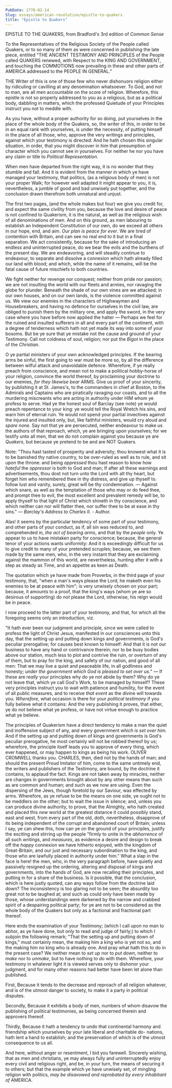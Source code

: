 ```yaml
---
PubDate: 1776-02-14
Slug: essays/american-revolution/epistle-to-quakers
title: "Epistle to Quakers"
---
```


   EPISTLE TO THE QUAKERS, from Bradford's 3rd edition of *Common Sense*

   To the Representatives of the Religious Society of the People called Quakers, 
   or to so many of them as were concerned in publishing the late piece, 
   entitled "THE ANCIENT TESTIMONY AND PRINCIPLES of the People called QUAKERS 
   renewed, with Respect to the KING AND GOVERNMENT, and touching the COMMOTIONS 
   now prevailing in these and other parts of AMERICA addressed to the PEOPLE IN 
   GENERAL.”

   THE Writer of this is one of those few who never dishonuors religion either
   by ridiculing or cavilling at any denomination whatsoever. To God, and not
   to man, are all men accountable on the score of religion. Wherefore, this
   epistle is not so properly addressed to you as a religious, but as a
   political body, dabbling in matters, which the professed Quietude of your
   Principles instruct you not to meddle with. 
   
   As you have, without a proper
   authority for so doing, put yourselves in the place of the whole body of
   the Quakers, so, the writer of this, in order to be in an equal rank with
   yourselves, is under the necessity, of putting himself in the place of all
   those, who, approve the very writings and principles, against which your
   testimony is directed: And he hath chosen this singular situation, in
   order, that you might discover in him that presumption of character which
   you cannot see in yourselves. For neither he nor you have any claim or
   title to *Political Representation*.

   When men have departed from the right way, it is no wonder that they
   stumble and fall. And it is evident from the manner in which ye have
   managed your testimony, that politics, (as a religious body of men) is not
   your proper Walk; for however well adapted it might appear to you, it is,
   nevertheless, a jumble of good and bad unwisely put together, and the
   conclusion drawn therefrom both unnatural and unjust.

   The first two pages, (and the whole makes but four) we give you credit for,
   and expect the same civility from you, because the love and desire of
   peace is not confined to Quakerism, it is the natural, as well as the
   religious wish of all denominations of men. And on this ground, as men
   labouring to establish an Independent Constitution of our own, do we exceed
   all others in our hope, end, and aim. *Our plan is peace for ever*. We are
   tired of contention with Britain, and can see no real end to it but in a
   final separation. We act consistently, because for the sake of introducing
   an endless and uninterrupted peace, do we bear the evils and the burthens
   of the present day. We are endeavoring, and will steadily continue to
   endeavour, to separate and dissolve a connexion which hath already filled
   our land with blood; and which, while the name of it remains, will be the
   fatal cause of future mischiefs to both countries.

   We fight neither for revenge nor conquest; neither from pride nor passion;
   we are not insulting the world with our fleets and armies, nor ravaging
   the globe for plunder. Beneath the shade of our own vines are we attacked;
   in our own houses, and on our own lands, is the violence committed against
   us. We view our enemies in the characters of Highwaymen and Housebreakers,
   and having no defence for ourselves in the civil law, are obliged to
   punish them by the military one, and apply the sword, in the very case
   where you have before now applied the halter &mdash; Perhaps we feel for the
   ruined and insulted sufferers in all and every part of the continent, with
   a degree of tenderness which hath not yet made its way into some of your
   bosoms. But be ye sure that ye mistake not the cause and ground of your
   Testimony. Call not coldness of soul, religion; nor put the *Bigot* in the
   place of the *Christian*.

   O ye partial ministers of your own acknowledged principles. If the bearing
   arms be sinful, the first going to war must be more so, by all the
   difference between wilful attack and unavoidable defence. Wherefore, if
   ye really preach from conscience, and mean not to make a political
   hobby-horse of your religion, convince the world thereof, by proclaiming
   your doctrine to our enemies, *for they likewise bear* ARMS. Give us proof
   of your sincerity, by publishing it at St. James's, to the commanders in
   chief at Boston, to the Admirals and Captains who are piratically ravaging
   our coasts, and to all the murdering miscreants who are acting in
   authority under HIM whom ye profess to serve. Had ye the honest soul of
   Barclay (see note) ye would preach repentance to your king: ye would tell the 
   Royal
   Wretch his sins, and warn him of eternal ruin. Ye would not spend your
   partial invectives against the injured and insulted only, but, like
   faithful ministers, would cry aloud and *spare none*. Say not that ye are
   persecuted, neither endeavour to make us the authors of that reproach, which,
   ye are bringing upon yourselves; for we testify unto all men, that we do
   not complain against you because ye are *Quakers*, but because ye pretend to
   be and are NOT Quakers.
   
   Note: "Thou hast tasted of prosperity and adversity; thou knowest what it is
   to be banished thy native country, to be over-ruled as well as to rule,
   and sit upon the throne: and being *oppressed* thou hast reason to know how
   *hateful* the *oppressor* is both to God and man; If after all these warnings
   and advertisements, thou dost not turn unto the Lord with alt thy heart,
   but forget him who remembered thee in thy distress, and give up thyself
   to. follow lust and vanity, surely, great will be thy
   condemnation. &mdash; Against which snare, as well as the temptation of those who
   may or do feed thee, and prompt thee to evil, the most excellent and
   prevalent remedy will be, to apply thyself to that light of Christ which
   shineth in thy conscience, and which neither can nor will flatter thee,
   nor suffer thee to be at ease in thy sins." &mdash; *Barclay's Address to Charles
   II.* - Author.

   Alas! it seems by the particular tendency of some part of your testimony,
   and other parts of your conduct, as if, all sin was reduced to, and
   comprehended in, *the act of bearing arms*, and that by the *people* only. Ye
   appear to us to have mistaken party for conscience; because, the general
   tenor of your actions wants uniformity: And it is exceedingly difficult
   for us to give credit to many of your pretended scruples; because, we see
   them made by the same men, who, in the very instant that they are
   exclaiming against the mammon of this world, are nevertheless, hunting
   after it with a step as steady as Time, and an appetite as keen as Death.

   The quotation which ye have made from Proverbs, in the third page of your
   testimony, that, "when a man's ways please the Lord, he maketh even his
   enemies to be at peace with him"; is very unwisely chosen on your part;
   because, it amounts to a proof, that the king's ways (whom ye are so
   desirous of supporting) do *not* please the Lord, otherwise, his reign would
   be in peace.

   I now proceed to the latter part of your testimony, and that, for which all
   the foregoing seems only an introduction, viz.

   "It hath ever been our judgment and principle, since we were called to
   profess the light of Christ Jesus, manifested in our consciences unto this
   day, that the setting up and putting down kings and governments, is God's
   peculiar prerogative; for causes best known to himself: And that it is not
   our business to have any hand or contrivance therein; nor to be busy
   bodies above our station, much less to plot and contrive the ruin, or
   overturn of any of them, but to pray for the king, and safety of our
   nation, and good of all men: That we may live a quiet and peaceable life,
   in all godliness and honesty; *under the government which God is pleased to
   set over us.*" &mdash; If these are *really* your principles why do ye not 
   abide by them? Why do ye
   not leave that, which ye call God's Work, to be managed by himself? These
   very principles instruct you to wait with patience and humility, for the
   event of all public measures, and to receive *that event* as the divine will
   towards you. *Wherefore*, what occasion is there for your *political
   testimony* if you fully believe what it contains: And the very publishing
   it proves, that either, ye do not believe what ye profess, or have not
   virtue enough to practice what ye believe.

   The principles of Quakerism have a direct tendency to make a man the quiet
   and inoffensive subject of any, and every government *which is set over
   him*. And if the setting up and putting down of kings and governments is
   God's peculiar prerogative, he most certainly will not be robbed thereof
   by us; wherefore, the principle itself leads you to approve of every thing,
   which ever happened, or may happen to kings as being his work. OLIVER
   CROMWELL thanks you. CHARLES, then, died not by the hands of man; and
   should the present Proud Imitator of him, come to the same untimely end,
   the writers and publishers of the Testimony, are bound, by the doctrine it
   contains, to applaud the fact. Kings are not taken away by miracles,
   neither are changes in governments brought about by any other means than
   such as are common and human; and such as we now are using. Even the
   dispersing of the Jews, though foretold by our Saviour, was effected by
   arms. Wherefore, as ye refuse to be the means on one side, ye ought not to
   be meddlers on the other; but to wait the issue in silence; and, unless
   you can produce divine authority, to prove, that the Almighty, who hath
   created and placed this *new* world at the greatest distance it could
   possibly stand, east and west, from every part of the old, doth,
   nevertheless, disapprove of its being independent of the corrupt and
   abandoned court of Britain; unless I say, ye can shew this, how can ye
   on the ground of your principles, justify the exciting and stirring up the
   people "firmly to unite in the *abhorrence* of all such *writings*, and
   *measures*, as evidence a desire and design to break off the *happy*
   connexion we have hitherto enjoyed, with the kingdom of Great-Britain, and
   our just and necessary subordination to the king, and those who are
   lawfully placed in authority under him." What a slap in the face is here!
   the men, who, in the very paragraph before, have quietly and passively
   resigned up the ordering, altering and disposal of kings and governments,
   into the hands of God, are now recalling their principles, and putting in
   for a share of the business. Is it possible, that the conclusion, which is
   here justly quoted, can any ways follow from the doctrine laid down? The
   inconsistency is too glaring not to be seen; the absurdity too great not
   to be laughed at; and such as could only have been made by those, whose
   understandings were darkened by the narrow and crabbed spirit of a
   despairing political party; for ye are not to be considered as the whole
   body of the Quakers but only as a factional and fractional part thereof.

   Here ends the examination of your Testimony; (which I call upon no man to
   abhor, as ye have done, but only to read and judge of fairly;) to which I
   subjoin the following remark; "That the setting up and putting down of
   kings," must certainly mean, the making him a king who is yet not so, and
   the making him no king who is already one. And pray what hath this to do
   in the present case? We neither mean to *set up* nor to *put down*, neither
   to *make* nor to *unmake*, but to have nothing to *do* with them. Wherefore,
   your testimony in whatever light it is viewed serves only to dishonor
   your judgment, and for many other reasons had better have been let alone
   than published.

   First, Because it tends to the decrease and reproach of all religion
   whatever, and is of the utmost danger to society, to make it a party in
   political disputes.

   Secondly, Because it exhibits a body of men, numbers of whom disavow the
   publishing of political testimonies, as being concerned therein and
   approvers thereof.

   Thirdly, Because it hath a tendency to undo that continental harmony and
   friendship which yourselves by your late liberal and charitable do-
   nations, hath lent a hand to establish; and the preservation of which is
   of the utmost consequence to us all.

   And here, without anger or resentment, I bid you farewell. Sincerely
   wishing, that as men and christians, ye may always fully and
   uninterruptedly enjoy every civil and religious right, and be, in your
   turn, the means of securing it to others; but that the example which ye
   have unwisely set, of mingling religion with politics, *may be disavowed
   and reprobated by every inhabitant of* AMERICA.

   
